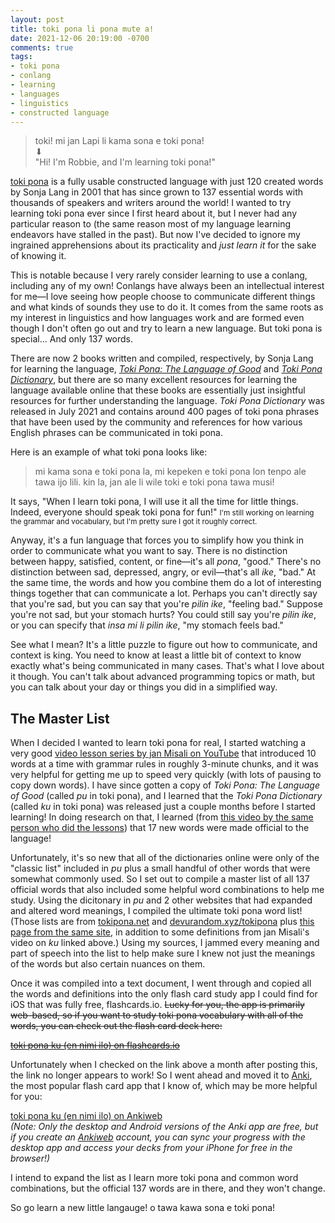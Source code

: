 ```yaml
---
layout: post
title: toki pona li pona mute a!
date: 2021-12-06 20:19:00 -0700
comments: true
tags:
- toki pona
- conlang
- learning
- languages
- linguistics
- constructed language
---
```

> toki! mi jan Lapi li kama sona e toki pona!   
>  ⬇   
> "Hi! I'm Robbie, and I'm learning toki pona!"

[toki pona](https://tokipona.org) is a fully usable constructed language with just 120 created words by Sonja Lang in 2001 that has since grown to 137 essential words with thousands of speakers and writers around the world! I wanted to try learning toki pona ever since I first heard about it, but I never had any particular reason to (the same reason most of my language learning endeavors have stalled in the past). But now I've decided to ignore my ingrained apprehensions about its practicality and _just learn it_ for the sake of knowing it.

This is notable because I very rarely consider learning to use a conlang, including any of my own! Conlangs have always been an intellectual interest for me—I love seeing how people choose to communicate different things and what kinds of sounds they use to do it. It comes from the same roots as my interest in linguistics and how languages work and are formed even though I don't often go out and try to learn a new language. But toki pona is special... And only 137 words.

There are now 2 books written and compiled, respectively, by Sonja Lang for learning the language, [_Toki Pona: The Language of Good_](http://www.amazon.com/gp/product/0978292308) and [_Toki Pona Dictionary_](https://www.amazon.com/dp/0978292367/), but there are so many excellent resources for learning the language available online that these books are essentially just insightful resources for further understanding the language. _Toki Pona Dictionary_ was released in July 2021 and contains around 400 pages of toki pona phrases that have been used by the community and references for how various English phrases can be communicated in toki pona.

Here is an example of what toki pona looks like:

> mi kama sona e toki pona la, mi kepeken e toki pona lon tenpo ale tawa ijo lili. kin la, jan ale li wile toki e toki pona tawa musi!

It says, "When I learn toki pona, I will use it all the time for little things. Indeed, everyone should speak toki pona for fun!" <small>I'm still working on learning the grammar and vocabulary, but I'm pretty sure I got it roughly correct.</small>

Anyway, it's a fun language that forces you to simplify how you think in order to communicate what you want to say. There is no distinction between happy, satisfied, content, or fine—it's all _pona_, "good." There's no distinction between sad, depressed, angry, or evil—that's all _ike_, "bad." At the same time, the words and how you combine them do a lot of interesting things together that can communicate a lot. Perhaps you can't directly say that you're sad, but you can say that you're _pilin ike_, "feeling bad." Suppose you're not sad, but your stomach hurts? You could still say you're _pilin ike_, or you can specify that _insa mi li pilin ike_, "my stomach feels bad."

See what I mean? It's a little puzzle to figure out how to communicate, and context is king. You need to know at least a little bit of context to know exactly what's being communicated in many cases. That's what I love about it though. You can't talk about advanced programming topics or math, but you can talk about your day or things you did in a simplified way.

## The Master List

When I decided I wanted to learn toki pona for real, I started watching a very good [video lesson series by jan Misali on YouTube](https://www.youtube.com/playlist?list=PLjOmpMyMxd8T9lZjF36c4mn4YgwZ4ToT6) that introduced 10 words at a time with grammar rules in roughly 3-minute chunks, and it was very helpful for getting me up to speed very quickly (with lots of pausing to copy down words). I have since gotten a copy of _Toki Pona: The Language of Good_ (called _pu_ in toki pona), and I learned that the _Toki Pona Dictionary_ (called _ku_ in toki pona) was released just a couple months before I started learning! In doing research on that, I learned (from [this video by the same person who did the lessons](https://www.youtube.com/watch?v=n3p4-GFXrkM)) that 17 new words were made official to the language!

Unfortunately, it's so new that all of the dictionaries online were only of the "classic list" included in _pu_ plus a small handful of other words that were somewhat commonly used. So I set out to compile a master list of all 137 official words that also included some helpful word combinations to help me study. Using the dicitonary in _pu_ and 2 other websites that had expanded and altered word meanings, I compiled the ultimate toki pona word list! (Those lists are from [tokipona.net](http://tokipona.net/tp/ClassicWordList.aspx) and [devurandom.xyz/tokipona](https://devurandom.xyz/tokipona/dictionary.html) plus [this page from the same site](https://devurandom.xyz/tokipona/13.html), in addition to some definitions from jan Misali's video on _ku_ linked above.) Using my sources, I jammed every meaning and part of speech into the list to help make sure I knew not just the meanings of the words but also certain nuances on them.

Once it was compiled into a text document, I went through and copied all the words and definitions into the only flash card study app I could find for iOS that was fully free, flashcards.io. ~~Lucky for you, the app is primarily web-based, so if you want to study toki pona vocabulary with all of the words, you can check out the flash card deck here:~~

~~[toki pona ku (en nimi ilo) on flashcards.io](https://flashcards.io/app?deck=d-17438-2021-12-06T20%3A21%3A38.051Z17)~~

Unfortunately when I checked on the link above a month after posting this, the link no longer appears to work! So I went ahead and moved it to [Anki](https://apps.ankiweb.net), the most popular flash card app that I know of, which may be more helpful for you:

[toki pona ku (en nimi ilo) on Ankiweb](https://ankiweb.net/shared/info/1075479788)  
_(Note: Only the desktop and Android versions of the Anki app are free, but if you create an [Ankiweb](https://ankiweb.net) account, you can sync your progress with the desktop app and access your decks from your iPhone for free in the browser!)_

I intend to expand the list as I learn more toki pona and common word combinations, but the official 137 words are in there, and they won't change.

So go learn a new little langauge! o tawa kawa sona e toki pona!
